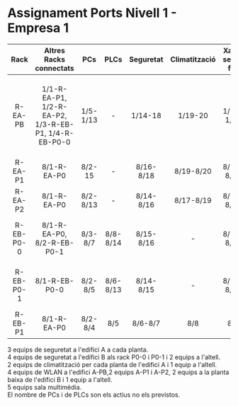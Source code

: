 # Assignament Ports Nivell 1 - Empresa 1
|    Rack   |                 Altres Racks connectats      |  PCs | PLCs | Seguretat | Climatització | Xarxa sense fils |          Extra          |
|:---------:|:--------------------------------------------:|:----:|:----:|:---------:|:-------------:|:----------------:|:-----------------------:|
| R-EA-PB   | 1/1-R-EA-P1, 1/2-R-EA-P2, 1/3-R-EB-P1, 1/4-R-EB-P0-0 | 1/5-1/13 |   -  |   1/14-18   |     1/19-20     |       1/21-1/24      | 2/1 (Servei MacroLan), 2/2-2/6 (Sala multimèdia), 2/7 - 2/10 (Centre de gestió de xarxa) |
| R-EA-P1   | 8/1-R-EA-P0                                    | 8/2-15 |   -  |   8/16-8/18   |     8/19-8/20     |       8/21-8/22      |            -            |
| R-EA-P2   | 8/1-R-EA-P0                                    | 8/2-8/13 |   -  |   8/14-8/16   |     8/17-8/19     |       8/20-8/21      |            -            |
| R-EB-P0-0 | 8/1-R-EA-P0, 8/2-R-EB-P0-1                       |  8/3-8/7 | 8/8-8/14 |   8/15-8/16   |       -       |       8/17-8/18      | 8/21-23 (Link aggregation group PLCs) |
| R-EB-P0-1 | 8/1-R-EB-P0-0                                  |  8/2-8/5 | 8/6-8/13 |   8/14-8/15   |       -       |       8/16-8/17      | 8/21-23 (Link aggregation group PLCs) |
| R-EB-P1   | 8/1-R-EA-P0                                    |  8/2-8/4 |   8/5  |    8/6-8/7    |       8/8       |         8/9        |            -            |

3 equips de seguretat a l'edifici A a cada planta.  
4 equips de seguretat a l'edifici B als rack P0-0 i P0-1 i 2 equips a l'altell.  
2 equips de climatització per cada planta de l'edifici A i 1 equip a l'altell.  
4 equips de WLAN a l'edifici A-PB,2 equips A-P1 i A-P2, 2 equips a la planta baixa de l'edifici B i 1 equip a l'altell.  
5 equips sala multimèdia.  
El nombre de PCs i de PLCs son els actius no els previstos.  

